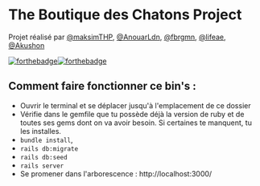 # The Boutique des Chatons  Project
Projet réalisé par [@maksimTHP](https://github.com/maksimTHP), [@AnouarLdn](https://github.com/AnouarLdn), [@fbrgmn](https://github.com/fbrgmn), [@lifeae](https://github.com/lifeae/), [@Akushon](https://github.com/Akushon/)

[![forthebadge](https://forthebadge.com/images/badges/made-with-ruby.svg)![forthebadge](http://forthebadge.com/images/badges/built-with-love.svg)](http://forthebadge.com)

## Comment faire fonctionner ce bin's :
* Ouvrir le terminal et se déplacer jusqu'à l'emplacement de ce dossier
* Vérifie dans le gemfile que tu possède déjà la version de ruby et de toutes ses gems dont on va avoir besoin. Si certaines te manquent, tu les installes.
* `bundle install`,
* `rails db:migrate`
* `rails db:seed`
* `rails server`
* Se promener dans l'arborescence : http://localhost:3000/
